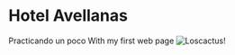 # Hotel Avellanas
Practicando un poco With my first web page
![Loscactus!](C:\Users\danii\Desktop\fotocactus.jpg)
